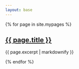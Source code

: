 ```yaml
---
layout: base
---
```

{% for page in site.mypages %}
<article>
    <a href="{{ page.url }}"><h2>{{ page.title }}</h2></a>
    <p>{{ page.excerpt | markdownify }}</p>
</article>
{% endfor %}
